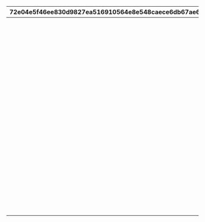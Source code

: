 |72e04e5f46ee830d9827ea516910564e8e548caece6db67ae67160f4261e0304|bf653907f7d78ba8ecb3bd9397c60604a7f398b8608b3aa5e9665a0d2b5c773f|a95035ab5b6edb1e89a69be50d01572c2b1b60c841535bdf970d67f0f5554bf4|5d08362256dcea302d84cf0bbede8e06b6edfd9ff8694ff3c9d2ebe912a8533d|b64fd7688eb1e55b608453b959cf351a94f483c3252e7807e5b2b9f4d76c2924|7c71228df21d691894f340ba55dcd4e26b63b5f82f66568d6eeb6f0fe0a18c15|65e83b085070c311d630f1ca8ec34f015974de80aca25c9ec898b8d47b127649|
| --- | --- | --- | --- | --- | --- | --- |
||10008111|0|1|1|0|10008101|
||10008115|0|2|1|0|10008112|
||10008103|0|3|3|0|10008101|
||10008115|0|4|3|0|10008105|
||150|0|5|4|0|10008112|
||10028111|0|6|1|0|10028101|
||10028115|0|7|1|0|10028112|
||10028103|0|8|3|0|10028101|
||10028115|0|9|3|0|10028105|
||150|0|10|4|0|10028112|
||20012104|20012107|11|11|0|20012104|
||20012108|20012109|12|11|0|20012108|
||20012110|20012114|13|11|0|20012110|
||20012115|20012115|14|11|0|20012115|
||120|0|15|4|0|20012110|
||20008111|0|16|1|0|20008101|
||20008115|0|17|1|0|20008112|
||20008103|0|18|3|0|20008101|
||20008115|0|19|3|0|20008105|
||150|0|20|4|0|20008112|